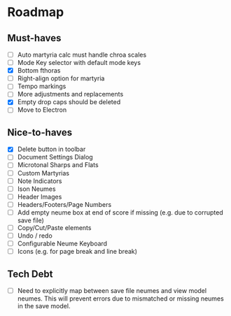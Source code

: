 # Roadmap

## Must-haves
- [ ] Auto martyria calc must handle chroa scales
- [ ] Mode Key selector with default mode keys
- [X] Bottom fthoras
- [ ] Right-align option for martyria
- [ ] Tempo markings
- [ ] More adjustments and replacements
- [X] Empty drop caps should be deleted
- [ ] Move to Electron

## Nice-to-haves
- [X] Delete button in toolbar
- [ ] Document Settings Dialog
- [ ] Microtonal Sharps and Flats
- [ ] Custom Martyrias
- [ ] Note Indicators
- [ ] Ison Neumes
- [ ] Header Images
- [ ] Headers/Footers/Page Numbers
- [ ] Add empty neume box at end of score if missing (e.g. due to corrupted save file)
- [ ] Copy/Cut/Paste elements
- [ ] Undo / redo
- [ ] Configurable Neume Keyboard
- [ ] Icons (e.g. for page break and line break)

## Tech Debt
- [ ] Need to explicitly map between save file neumes and view model neumes. This will prevent errors due to mismatched or missing neumes in the save model.
